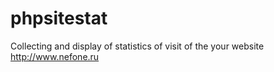 # phpsitestat
Collecting and display of statistics of visit of the your website
http://www.nefone.ru
